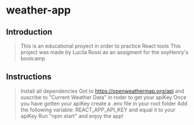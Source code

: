 # weather-app

## Introduction

> This is an educational proyect in order to practice React tools
> This project was made by Lucila Rossi as an assigment for the soyHenry's bootcamp 

## Instructions

> Install all dependencies
> Got to https://openweathermap.org/api and suscribe to "Current Weather Data" in roder to get your apiKey
> Once you have gotten your apiKey create a .env file in your root folder
> Add the following variable: REACT_APP_API_KEY and equal it to your apiKey
> Run "npm start" and enjoy the app!

